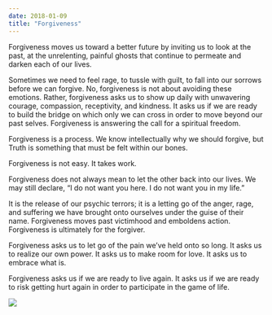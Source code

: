 ```yaml
---
date: 2018-01-09
title: "Forgiveness"
---
```


Forgiveness moves us toward a better future by inviting us to look at the past, at the unrelenting, painful ghosts that continue to permeate and darken each of our lives.

Sometimes we need to feel rage, to tussle with guilt, to fall into our sorrows before we can forgive. No, forgiveness is not about avoiding these emotions. Rather, forgiveness asks us to show up daily with unwavering courage, compassion, receptivity, and kindness. It asks us if we are ready to build the bridge on which only we can cross in order to move beyond our past selves. Forgiveness is answering the call for a spiritual freedom.

Forgiveness is a process. We know intellectually why we should forgive, but Truth is something that must be felt within our bones.

Forgiveness is not easy. It takes work.

Forgiveness does not always mean to let the other back into our lives. We may still declare, “I do not want you here. I do not want you in my life.” 

It is the release of our psychic terrors; it is a letting go of the anger, rage, and suffering we have brought onto ourselves under the guise of their name. Forgiveness moves past victimhood and emboldens action. Forgiveness is ultimately for the forgiver.

Forgiveness asks us to let go of the pain we’ve held onto so long. It asks us to realize our own power. It asks us to make room for love. It asks us to embrace what is.

Forgiveness asks us if we are ready to live again. It asks us if we are ready to risk getting hurt again in order to participate in the game of life. 

![](/images/gallery/forgive.jpg)
